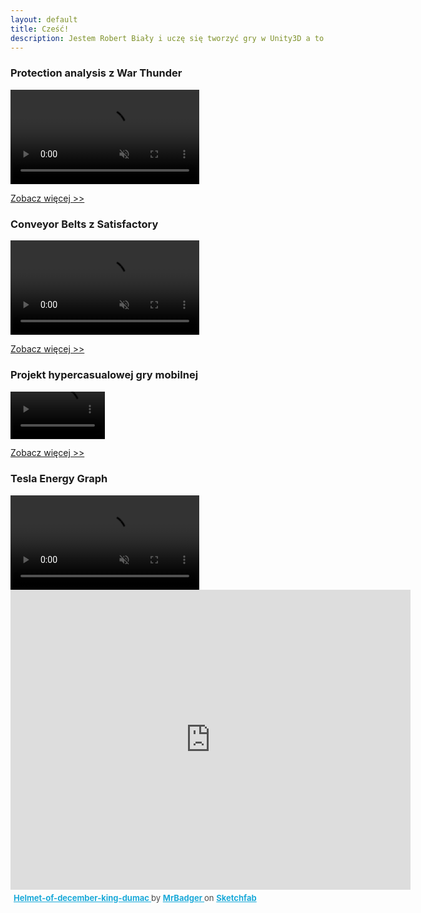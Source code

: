 ```yaml
---
layout: default
title: Cześć!
description: Jestem Robert Biały i uczę się tworzyć gry w Unity3D a to jest strona z moim portfolio.
---
```


### Protection analysis z War Thunder
<video width="60%" title="Protection Analysis." loop="" autoplay="" playsinline="" muted="true">
<source src="https://v.redd.it/ks9rkmlzlj081/DASH_480.mp4" type="video/mp4">
</video>

[Zobacz więcej >>](./protection-analysis.html)

### Conveyor Belts z Satisfactory
<video width="60%" title="Conveyor Belts" loop="" autoplay="" playsinline="" muted="true">
<source src="https://v.redd.it/7bzxichn2a071/DASH_480.mp4" type="video/mp4">
</video>

[Zobacz więcej >>](./conveyor-belts.html)

### Projekt hypercasualowej gry mobilnej
<video width="30%" title="Hypercasual" loop="" autoplay="" playsinline="" muted="true">
<source src="https://v.redd.it/h0qwgkgnqj081/DASH_480.mp4" type="video/mp4">
</video>

[Zobacz więcej >>](./hypercasual-game.html)

### Tesla Energy Graph
<video width="60%" title="Odtworzyłem wygląd panelu energii z Tesli Model 3. Ten komponent może zostać łatwo zaimplementowany w jakiejś grze ekonomicznej." loop="" autoplay="" playsinline="" muted="true">
<source src="https://v.redd.it/0sgqgz9r92m41/DASH_480" type="video/mp4">
</video>

<div class="sketchfab-embed-wrapper"> <iframe title="Helmet-of-december-king-dumac" frameborder="0" allowfullscreen mozallowfullscreen="true" webkitallowfullscreen="true" allow="autoplay; fullscreen; xr-spatial-tracking" xr-spatial-tracking execution-while-out-of-viewport execution-while-not-rendered web-share width="640" height="480" src="https://sketchfab.com/models/6f9e0f694819470db6d21bc2a7c7202e/embed"> </iframe> <p style="font-size: 13px; font-weight: normal; margin: 5px; color: #4A4A4A;"> <a href="https://sketchfab.com/3d-models/helmet-of-december-king-dumac-6f9e0f694819470db6d21bc2a7c7202e?utm_medium=embed&utm_campaign=share-popup&utm_content=6f9e0f694819470db6d21bc2a7c7202e" target="_blank" style="font-weight: bold; color: #1CAAD9;"> Helmet-of-december-king-dumac </a> by <a href="https://sketchfab.com/MrBadger?utm_medium=embed&utm_campaign=share-popup&utm_content=6f9e0f694819470db6d21bc2a7c7202e" target="_blank" style="font-weight: bold; color: #1CAAD9;"> MrBadger </a> on <a href="https://sketchfab.com?utm_medium=embed&utm_campaign=share-popup&utm_content=6f9e0f694819470db6d21bc2a7c7202e" target="_blank" style="font-weight: bold; color: #1CAAD9;">Sketchfab</a></p></div>
